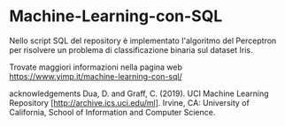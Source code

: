 # Machine-Learning-con-SQL
Nello script SQL del repository è implementato l'algoritmo del Perceptron per risolvere un problema di classificazione binaria sul dataset Iris.

Trovate maggiori informazioni nella pagina web https://www.yimp.it/machine-learning-con-sql/

acknowledgements
Dua, D. and Graff, C. (2019). UCI Machine Learning Repository [http://archive.ics.uci.edu/ml]. Irvine, CA: University of California, School of Information and Computer Science.

